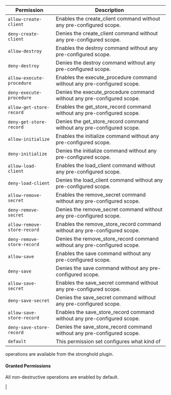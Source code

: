| Permission | Description |
|------|-----|
|`allow-create-client`|Enables the create_client command without any pre-configured scope.|
|`deny-create-client`|Denies the create_client command without any pre-configured scope.|
|`allow-destroy`|Enables the destroy command without any pre-configured scope.|
|`deny-destroy`|Denies the destroy command without any pre-configured scope.|
|`allow-execute-procedure`|Enables the execute_procedure command without any pre-configured scope.|
|`deny-execute-procedure`|Denies the execute_procedure command without any pre-configured scope.|
|`allow-get-store-record`|Enables the get_store_record command without any pre-configured scope.|
|`deny-get-store-record`|Denies the get_store_record command without any pre-configured scope.|
|`allow-initialize`|Enables the initialize command without any pre-configured scope.|
|`deny-initialize`|Denies the initialize command without any pre-configured scope.|
|`allow-load-client`|Enables the load_client command without any pre-configured scope.|
|`deny-load-client`|Denies the load_client command without any pre-configured scope.|
|`allow-remove-secret`|Enables the remove_secret command without any pre-configured scope.|
|`deny-remove-secret`|Denies the remove_secret command without any pre-configured scope.|
|`allow-remove-store-record`|Enables the remove_store_record command without any pre-configured scope.|
|`deny-remove-store-record`|Denies the remove_store_record command without any pre-configured scope.|
|`allow-save`|Enables the save command without any pre-configured scope.|
|`deny-save`|Denies the save command without any pre-configured scope.|
|`allow-save-secret`|Enables the save_secret command without any pre-configured scope.|
|`deny-save-secret`|Denies the save_secret command without any pre-configured scope.|
|`allow-save-store-record`|Enables the save_store_record command without any pre-configured scope.|
|`deny-save-store-record`|Denies the save_store_record command without any pre-configured scope.|
|`default`|This permission set configures what kind of
operations are available from the stronghold plugin.

#### Granted Permissions

All non-destructive operations are enabled by default.

|
